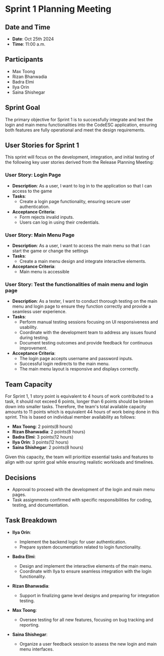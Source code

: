 # Sprint 1 Planning Meeting

## Date and Time
- **Date**: Oct 25th 2024
- **Time**: 11:00 a.m.

## Participants
- Max Toong
- Rizan Bhanwadia
- Badra Elmi
- Ilya Orin
- Saina Shishegar

## Sprint Goal
The primary objective for Sprint 1 is to successfully integrate and test the login and main menu functionalities into the CodeESC application, ensuring both features are fully operational and meet the design requirements.

## User Stories for Sprint 1
This sprint will focus on the development, integration, and initial testing of the following key user stories derived from the Release Planning Meeting:

### User Story: Login Page
- **Description**: As a user, I want to log in to the application so that I can access to the game
- **Tasks**:
  - Create a login page functionality, ensuring secure user authentication.
- **Acceptance Criteria**:
  - Form rejects invalid inputs.
  - Users can log in using their credentials.
  

### User Story: Main Menu Page
- **Description**: As a user, I want to access the main menu so that I can start the game or change the settings
- **Tasks**:
  - Create a main menu design and integrate interactive elements.
- **Acceptance Criteria**:
  - Main menu is accessible

### User Story: Test the functionalities of main menu and login page
- **Description**: As a tester, I want to conduct thorough testing on the main menu and login page to ensure they function correctly and provide a seamless user experience.
- **Tasks**:
  - Perform manual testing sessions focusing on UI responsiveness and usability.
  - Coordinate with the development team to address any issues found during testing.
  - Document testing outcomes and provide feedback for continuous improvement.
- **Acceptance Criteria**:
  - The login page accepts username and password inputs.
  - Successful login redirects to the main menu.
  - The main menu layout is responsive and displays correctly.

## Team Capacity
For Sprint 1, 1 story point is equivalent to 4 hours of work contributed to a task, it should not exceed 6 points, longer than 6 points should be broken down into smaller tasks. Therefore, the team's total available capacity amounts to 11 points which is equivalent 44 hours of work being done in this sprint. This is based on individual member availability as follows:

- **Max Toong**: 2 points(8 hours) 
- **Rizan Bhanwadia**: 2 points(8 hours) 
- **Badra Elmi**: 3 points(12 hours)
- **Ilya Orin**: 3 points(12 hours)
- **Saina Shishegar**: 2 points(8 hours)

Given this capacity, the team will prioritize essential tasks and features to align with our sprint goal while ensuring realistic workloads and timelines.

## Decisions
- Approval to proceed with the development of the login and main menu pages.
- Task assignments confirmed with specific responsibilities for coding, testing, and documentation.

## Task Breakdown
- **Ilya Orin**:
  - Implement the backend logic for user authentication.
  - Prepare system documentation related to login functionality.

- **Badra Elmi**:
  - Design and implement the interactive elements of the main menu.
  - Coordinate with Ilya to ensure seamless integration with the login functionality.

- **Rizan Bhanwadia**:
  - Support in finalizing game level designs and preparing for integration testing.

- **Max Toong**:
  - Oversee testing for all new features, focusing on bug tracking and reporting.

- **Saina Shishegar**:
  - Organize a user feedback session to assess the new login and main menu interfaces.